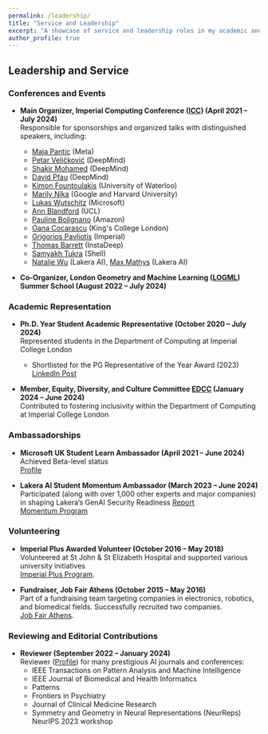 ```yaml
---
permalink: /leadership/
title: "Service and Leadership"
excerpt: "A showcase of service and leadership roles in my academic and professional journey."
author_profile: true
---
```


## Leadership and Service  

### Conferences and Events  

- **Main Organizer, Imperial Computing Conference ([ICC](https://bit.ly/icc22)) (April 2021 – July 2024)**  
   Responsible for sponsorships and organized talks with distinguished speakers, including:  
   - [Maja Pantic](https://eur03.safelinks.protection.outlook.com/GetUrlReputation) (Meta)
   - [Petar Veličković](https://petar-v.com/) (DeepMind)
   - [Shakir Mohamed](https://shakirm.com/) (DeepMind)
   - [David Pfau](http://davidpfau.com) (DeepMind)
   - [Kimon Fountoulakis](https://uwaterloo.ca/data-science/about/people/kimon-fountoulakis) (University of Waterloo)
   - [Marily Nika](https://www.imperial.ac.uk/Stories/alumni-awards-2021-marily/) (Google and Harvard University)
   - [Lukas Wutschitz](https://www.microsoft.com/en-us/research/people/luwutsch/) (Microsoft)
   - [Ann Blandford](https://www.ucl.ac.uk/pals/people/ann-blandford) (UCL)
   - [Pauline Bolignano](https://www.amazon.science/author/pauline-bolignano) (Amazon)
   - [Oana Cocarascu](https://www.kcl.ac.uk/people/oana-cocarascu) (King's College London)
   - [Grigorios Pavliotis](https://www.imperial.ac.uk/people/g.pavliotis) (Imperial)
   - [Thomas Barrett](https://scholar.google.co.uk/citations?user=nJa1KGIAAAAJ&hl=en) (InstaDeep)
   - [Samyakh Tukra](https://scholar.google.co.uk/citations?user=Mkxk50oAAAAJ&hl=en) (Shell)
   - [Natalie Wu](https://www.lakera.ai/about) (Lakera AI), [Max Mathys](https://www.lakera.ai/about) (Lakera AI)
 
- **Co-Organizer, London Geometry and Machine Learning ([LOGML](https://www.logml.ai/)) Summer School (August 2022 – July 2024)**  

### Academic Representation  

- **Ph.D. Year Student Academic Representative (October 2020 – July 2024)**  
   Represented students in the Department of Computing at Imperial College London  
   - Shortlisted for the PG Representative of the Year Award (2023)  
   [LinkedIn Post](https://www.linkedin.com/posts/konstantinos-barmpas_super-happy-to-be-shortlisted-for-the-pg-activity-7077236833759158272-NQTI?utm_source=share&utm_medium=member_desktop)

- **Member, Equity, Diversity, and Culture Committee [EDCC](https://www.imperial.ac.uk/computing/about/equality-and-diversity/edcc/) (January 2024 – June 2024)**  
   Contributed to fostering inclusivity within the Department of Computing at Imperial College London
  
### Ambassadorships  

- **Microsoft UK Student Learn Ambassador (April 2021 – June 2024)**  
   Achieved Beta-level status  
   [Profile](https://studentambassadors.microsoft.com/en-US/profile/106866)  

- **Lakera AI Student Momentum Ambassador (March 2023 – June 2024)**  
   Participated (along with over 1,000 other experts and major companies) in shaping Lakera’s GenAI Security Readiness [Report](https://www.lakera.ai/genai-security-report-2024)  
   [Momentum Program](https://www.lakera.ai/momentum)  

### Volunteering  

- **Imperial Plus Awarded Volunteer (October 2016 – May 2018)**  
   Volunteered at St John & St Elizabeth Hospital and supported various university initiatives  
   [Imperial Plus Program](https://www-d7.imperialcollegeunion.org/social-action/imperial-plus/recognition).  

- **Fundraiser, Job Fair Athens (October 2015 – May 2016)**  
   Part of a fundraising team targeting companies in electronics, robotics, and biomedical fields. Successfully recruited two companies.  
   [Job Fair Athens](https://www.jobfairathens.gr/).  

### Reviewing and Editorial Contributions  

- **Reviewer (September 2022 – January 2024)**  
   Reviewer ([Profile](https://www.webofscience.com/wos/author/record/GXW-2915-2022)) for many prestigious AI journals and conferences:
  - IEEE Transactions on Pattern Analysis and Machine Intelligence
  - IEEE Journal of Biomedical and Health Informatics
  - Patterns
  - Frontiers in Psychiatry
  - Journal of Clinical Medicine Research
  - Symmetry and Geometry in Neural Representations (NeurReps) NeurIPS 2023 workshop  
